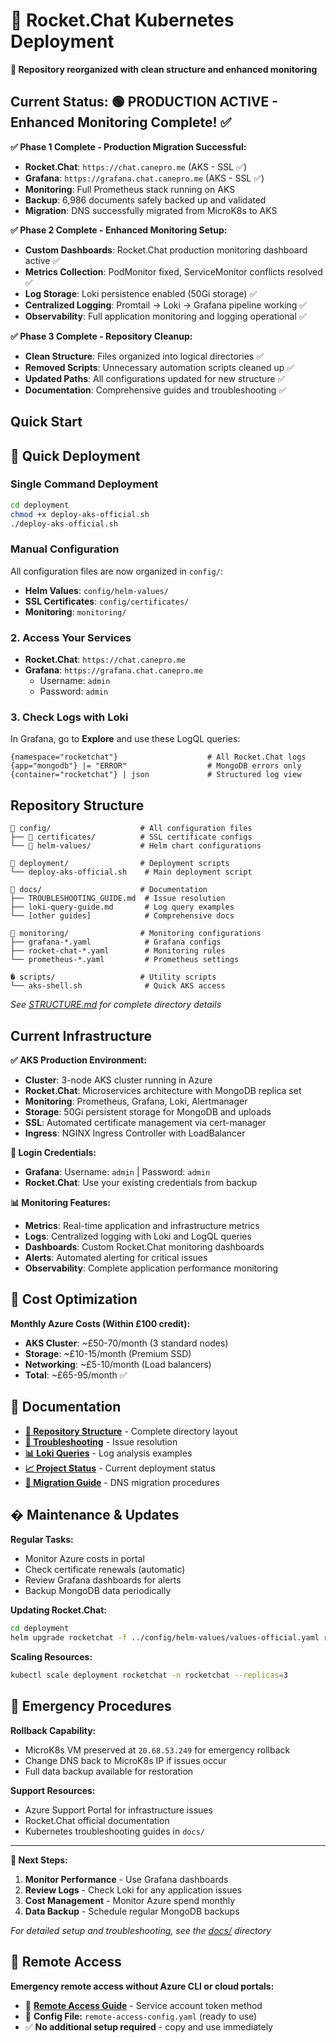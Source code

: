# 🚀 Rocket.Chat Kubernetes Deployment

**📁 Repository reorganized with clean structure and enhanced monitoring**

## Current Status: 🟢 PRODUCTION ACTIVE - Enhanced Monitoring Complete! ✅

**✅ Phase 1 Complete - Production Migration Successful:**
- **Rocket.Chat**: `https://chat.canepro.me` (AKS - SSL ✅)
- **Grafana**: `https://grafana.chat.canepro.me` (AKS - SSL ✅)
- **Monitoring**: Full Prometheus stack running on AKS
- **Backup**: 6,986 documents safely backed up and validated
- **Migration**: DNS successfully migrated from MicroK8s to AKS

**✅ Phase 2 Complete - Enhanced Monitoring Setup:**
- **Custom Dashboards**: Rocket.Chat production monitoring dashboard active ✅
- **Metrics Collection**: PodMonitor fixed, ServiceMonitor conflicts resolved ✅
- **Log Storage**: Loki persistence enabled (50Gi storage) ✅
- **Centralized Logging**: Promtail → Loki → Grafana pipeline working ✅
- **Observability**: Full application monitoring and logging operational ✅

**✅ Phase 3 Complete - Repository Cleanup:**
- **Clean Structure**: Files organized into logical directories ✅
- **Removed Scripts**: Unnecessary automation scripts cleaned up ✅
- **Updated Paths**: All configurations updated for new structure ✅
- **Documentation**: Comprehensive guides and troubleshooting ✅

## Quick Start

## 🎯 Quick Deployment

### Single Command Deployment

```bash
cd deployment
chmod +x deploy-aks-official.sh
./deploy-aks-official.sh
```

### Manual Configuration

All configuration files are now organized in `config/`:
- **Helm Values**: `config/helm-values/`
- **SSL Certificates**: `config/certificates/`
- **Monitoring**: `monitoring/`

### 2. Access Your Services

- **Rocket.Chat**: `https://chat.canepro.me`
- **Grafana**: `https://grafana.chat.canepro.me`
  - Username: `admin` 
  - Password: `admin`

### 3. Check Logs with Loki

In Grafana, go to **Explore** and use these LogQL queries:
```logql
{namespace="rocketchat"}                    # All Rocket.Chat logs
{app="mongodb"} |= "ERROR"                  # MongoDB errors only
{container="rocketchat"} | json             # Structured log view
```

## Repository Structure

```
📁 config/                    # All configuration files
├── 📁 certificates/          # SSL certificate configs
└── 📁 helm-values/           # Helm chart configurations

📁 deployment/                # Deployment scripts
└── deploy-aks-official.sh    # Main deployment script

📁 docs/                      # Documentation
├── TROUBLESHOOTING_GUIDE.md  # Issue resolution
├── loki-query-guide.md       # Log query examples
└── [other guides]            # Comprehensive docs

📁 monitoring/                # Monitoring configurations
├── grafana-*.yaml            # Grafana configs
├── rocket-chat-*.yaml        # Monitoring rules
└── prometheus-*.yaml         # Prometheus settings

� scripts/                   # Utility scripts
└── aks-shell.sh              # Quick AKS access
```

*See [STRUCTURE.md](STRUCTURE.md) for complete directory details*

## Current Infrastructure

**✅ AKS Production Environment:**
- **Cluster**: 3-node AKS cluster running in Azure
- **Rocket.Chat**: Microservices architecture with MongoDB replica set
- **Monitoring**: Prometheus, Grafana, Loki, Alertmanager
- **Storage**: 50Gi persistent storage for MongoDB and uploads
- **SSL**: Automated certificate management via cert-manager
- **Ingress**: NGINX Ingress Controller with LoadBalancer

**🔐 Login Credentials:**
- **Grafana**: Username: `admin` | Password: `admin`
- **Rocket.Chat**: Use your existing credentials from backup

**📊 Monitoring Features:**
- **Metrics**: Real-time application and infrastructure metrics
- **Logs**: Centralized logging with Loki and LogQL queries
- **Dashboards**: Custom Rocket.Chat monitoring dashboards
- **Alerts**: Automated alerting for critical issues
- **Observability**: Complete application performance monitoring

## 🚀 Cost Optimization

**Monthly Azure Costs (Within £100 credit):**
- **AKS Cluster**: ~£50-70/month (3 standard nodes)
- **Storage**: ~£10-15/month (Premium SSD)
- **Networking**: ~£5-10/month (Load balancers)
- **Total**: ~£65-95/month ✅

## 📖 Documentation

- **[📁 Repository Structure](STRUCTURE.md)** - Complete directory layout
- **[🔧 Troubleshooting](docs/TROUBLESHOOTING_GUIDE.md)** - Issue resolution
- **[📊 Loki Queries](docs/loki-query-guide.md)** - Log analysis examples
- **[📈 Project Status](docs/PROJECT_STATUS.md)** - Current deployment status
- **[🔄 Migration Guide](docs/DNS_MIGRATION_GUIDE.md)** - DNS migration procedures

## �️ Maintenance & Updates

**Regular Tasks:**
- Monitor Azure costs in portal
- Check certificate renewals (automatic)
- Review Grafana dashboards for alerts
- Backup MongoDB data periodically

**Updating Rocket.Chat:**
```bash
cd deployment
helm upgrade rocketchat -f ../config/helm-values/values-official.yaml rocketchat/rocketchat -n rocketchat
```

**Scaling Resources:**
```bash
kubectl scale deployment rocketchat -n rocketchat --replicas=3
```

## 🚨 Emergency Procedures

**Rollback Capability:**
- MicroK8s VM preserved at `20.68.53.249` for emergency rollback
- Change DNS back to MicroK8s IP if issues occur
- Full data backup available for restoration

**Support Resources:**
- Azure Support Portal for infrastructure issues
- Rocket.Chat official documentation
- Kubernetes troubleshooting guides in `docs/`

---

**🎯 Next Steps:**
1. **Monitor Performance** - Use Grafana dashboards
2. **Review Logs** - Check Loki for any application issues  
3. **Cost Management** - Monitor Azure spend monthly
4. **Data Backup** - Schedule regular MongoDB backups

*For detailed setup and troubleshooting, see the [docs/](docs/) directory*

## 🔐 **Remote Access**
**Emergency remote access without Azure CLI or cloud portals:**
- 📖 **[Remote Access Guide](docs/REMOTE_ACCESS_GUIDE.md)** - Service account token method
- 📁 **Config File:** `remote-access-config.yaml` (ready to use)
- ✅ **No additional setup required** - copy and use immediately